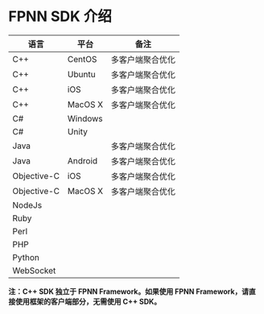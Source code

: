 # FPNN SDK 介绍

| 语言 | 平台 | 备注 |
|------|-----|-----|
| C++ | CentOS | 多客户端聚合优化 |
| C++ | Ubuntu | 多客户端聚合优化 |
| C++ | iOS | 多客户端聚合优化 |
| C++ | MacOS X | 多客户端聚合优化 |
| C# | Windows |  |
| C# | Unity |  |
| Java |  | 多客户端聚合优化 |
| Java | Android | 多客户端聚合优化 |
| Objective-C | iOS | 多客户端聚合优化 |
| Objective-C | MacOS X | 多客户端聚合优化 |
| NodeJs |  |  |
| Ruby |  |  |
| Perl |  |  |
| PHP |  |  |
| Python |  |  |
| WebSocket |  |  |

**注：C++ SDK 独立于 FPNN Framework。如果使用 FPNN Framework，请直接使用框架的客户端部分，无需使用 C++ SDK。**